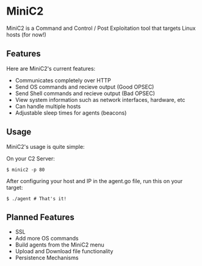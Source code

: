 # MiniC2

MiniC2 is a Command and Control / Post Exploitation tool that targets Linux hosts (for now!)

## Features

Here are MiniC2's current features:

- Communicates completely over HTTP
- Send OS commands and recieve output (Good OPSEC)
- Send Shell commands and recieve output (Bad OPSEC)
- View system information such as network interfaces, hardware, etc
- Can handle multiple hosts
- Adjustable sleep times for agents (beacons)

## Usage

MiniC2's usage is quite simple:

On your C2 Server:
```
$ minic2 -p 80
```

After configuring your host and IP in the agent.go file, run this on your target:
```
$ ./agent # That's it!
```

## Planned Features

- SSL
- Add more OS commands
- Build agents from the MiniC2 menu
- Upload and Download file functionality
- Persistence Mechanisms
